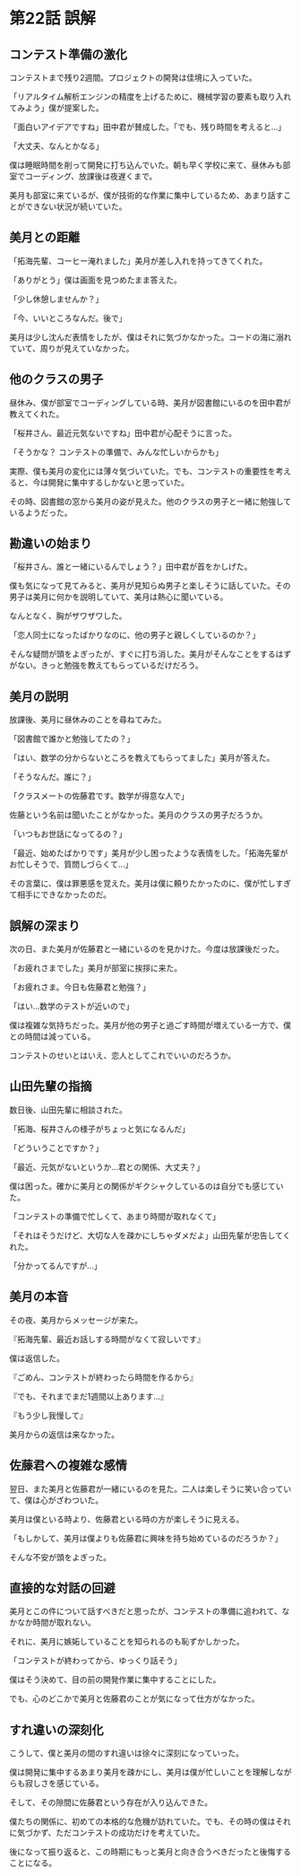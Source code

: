 # 第22話 誤解

## コンテスト準備の激化

コンテストまで残り2週間。プロジェクトの開発は佳境に入っていた。

「リアルタイム解析エンジンの精度を上げるために、機械学習の要素も取り入れてみよう」僕が提案した。

「面白いアイデアですね」田中君が賛成した。「でも、残り時間を考えると...」

「大丈夫、なんとかなる」

僕は睡眠時間を削って開発に打ち込んでいた。朝も早く学校に来て、昼休みも部室でコーディング、放課後は夜遅くまで。

美月も部室に来ているが、僕が技術的な作業に集中しているため、あまり話すことができない状況が続いていた。

## 美月との距離

「拓海先輩、コーヒー淹れました」美月が差し入れを持ってきてくれた。

「ありがとう」僕は画面を見つめたまま答えた。

「少し休憩しませんか？」

「今、いいところなんだ。後で」

美月は少し沈んだ表情をしたが、僕はそれに気づかなかった。コードの海に溺れていて、周りが見えていなかった。

## 他のクラスの男子

昼休み、僕が部室でコーディングしている時、美月が図書館にいるのを田中君が教えてくれた。

「桜井さん、最近元気ないですね」田中君が心配そうに言った。

「そうかな？ コンテストの準備で、みんな忙しいからかも」

実際、僕も美月の変化には薄々気づいていた。でも、コンテストの重要性を考えると、今は開発に集中するしかないと思っていた。

その時、図書館の窓から美月の姿が見えた。他のクラスの男子と一緒に勉強しているようだった。

## 勘違いの始まり

「桜井さん、誰と一緒にいるんでしょう？」田中君が首をかしげた。

僕も気になって見てみると、美月が見知らぬ男子と楽しそうに話していた。その男子は美月に何かを説明していて、美月は熱心に聞いている。

なんとなく、胸がザワザワした。

「恋人同士になったばかりなのに、他の男子と親しくしているのか？」

そんな疑問が頭をよぎったが、すぐに打ち消した。美月がそんなことをするはずがない。きっと勉強を教えてもらっているだけだろう。

## 美月の説明

放課後、美月に昼休みのことを尋ねてみた。

「図書館で誰かと勉強してたの？」

「はい、数学の分からないところを教えてもらってました」美月が答えた。

「そうなんだ。誰に？」

「クラスメートの佐藤君です。数学が得意な人で」

佐藤という名前は聞いたことがなかった。美月のクラスの男子だろうか。

「いつもお世話になってるの？」

「最近、始めたばかりです」美月が少し困ったような表情をした。「拓海先輩がお忙しそうで、質問しづらくて...」

その言葉に、僕は罪悪感を覚えた。美月は僕に頼りたかったのに、僕が忙しすぎて相手にできなかったのだ。

## 誤解の深まり

次の日、また美月が佐藤君と一緒にいるのを見かけた。今度は放課後だった。

「お疲れさまでした」美月が部室に挨拶に来た。

「お疲れさま。今日も佐藤君と勉強？」

「はい...数学のテストが近いので」

僕は複雑な気持ちだった。美月が他の男子と過ごす時間が増えている一方で、僕との時間は減っている。

コンテストのせいとはいえ、恋人としてこれでいいのだろうか。

## 山田先輩の指摘

数日後、山田先輩に相談された。

「拓海、桜井さんの様子がちょっと気になるんだ」

「どういうことですか？」

「最近、元気がないというか...君との関係、大丈夫？」

僕は困った。確かに美月との関係がギクシャクしているのは自分でも感じていた。

「コンテストの準備で忙しくて、あまり時間が取れなくて」

「それはそうだけど、大切な人を疎かにしちゃダメだよ」山田先輩が忠告してくれた。

「分かってるんですが...」

## 美月の本音

その夜、美月からメッセージが来た。

『拓海先輩、最近お話しする時間がなくて寂しいです』

僕は返信した。

『ごめん、コンテストが終わったら時間を作るから』

『でも、それまでまだ1週間以上あります...』

『もう少し我慢して』

美月からの返信は来なかった。

## 佐藤君への複雑な感情

翌日、また美月と佐藤君が一緒にいるのを見た。二人は楽しそうに笑い合っていて、僕は心がざわついた。

美月は僕といる時より、佐藤君といる時の方が楽しそうに見える。

「もしかして、美月は僕よりも佐藤君に興味を持ち始めているのだろうか？」

そんな不安が頭をよぎった。

## 直接的な対話の回避

美月とこの件について話すべきだと思ったが、コンテストの準備に追われて、なかなか時間が取れない。

それに、美月に嫉妬していることを知られるのも恥ずかしかった。

「コンテストが終わってから、ゆっくり話そう」

僕はそう決めて、目の前の開発作業に集中することにした。

でも、心のどこかで美月と佐藤君のことが気になって仕方がなかった。

## すれ違いの深刻化

こうして、僕と美月の間のすれ違いは徐々に深刻になっていった。

僕は開発に集中するあまり美月を疎かにし、美月は僕が忙しいことを理解しながらも寂しさを感じている。

そして、その隙間に佐藤君という存在が入り込んできた。

僕たちの関係に、初めての本格的な危機が訪れていた。でも、その時の僕はそれに気づかず、ただコンテストの成功だけを考えていた。

後になって振り返ると、この時期にもっと美月と向き合うべきだったと後悔することになる。